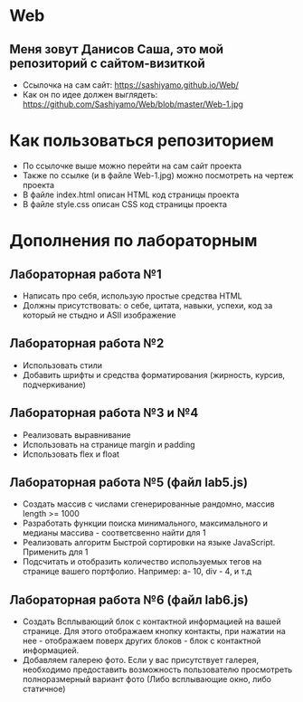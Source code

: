 # Web
## Меня зовут Данисов Саша, это мой репозиторий с сайтом-визиткой
+ Ссылочка на сам сайт: https://sashiyamo.github.io/Web/
+ Как он по идее должен выглядеть: https://github.com/Sashiyamo/Web/blob/master/Web-1.jpg

# Как пользоваться репозиторием 
+ По ссылочке выше можно перейти на сам сайт проекта
+ Также по ссылке (и в файле Web-1.jpg) можно посмотреть на чертеж проекта
+ В файле index.html описан HTML код страницы проекта
+ В файле style.css описан CSS код страницы проекта

# Дополнения по лабораторным
## Лабораторная работа №1
+ Написать про себя, использую простые средства HTML
+ Должны присутствовать: о себе, цитата, навыки, успехи, код за который не стыдно и ASII изображение

## Лабораторная работа №2
+ Использовать стили
+ Добавить шрифты и средства форматирования (жирность, курсив, подчеркивание)

## Лабораторная работа №3 и №4
+ Реализовать выравнивание
+ Использовать на странице margin и padding
+ Использовать flex и float 

## Лабораторная работа №5 (файл lab5.js)
+ Создать массив с числами сгенерированные рандомно, массив length >= 1000
+ Разработать функции поиска минимального, максимального и медианы массива - соответсвенно найти для 1
+ Реализовать алгоритм Быстрой сортировки на языке JavaScript. Применить для 1
+ Подсчитать и отобразить количество используемых тегов на странице вашего портфолио. Например: а- 10, div - 4, и т.д

## Лабораторная работа №6 (файл lab6.js)
+ Создать Всплывающий блок с контактной информацией на вашей странице. Для этого отображаем кнопку контакты, при нажатии на нее - отображаем поверх других блоков - блок с контактной информацией.
+ Добавляем галерею фото. Если у вас присутствует галерея, необходимо предоставить возможность пользователю просмотреть полноразмерный вариант фото (Либо всплывающие окно, либо статичное)
